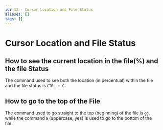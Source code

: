 ```yaml
---
id: 12 - Cursor Location and File Status
aliases: []
tags: []
---
```


# Cursor Location and File Status

## How to see the current location in the file(%) and the file Status

The command used to see both the location (in percentual) within the file and the file status is `CTRL + G`.

## How to go to the top of the File

The command used to go straight to the top (beginning) of the file is `gg`, while the command `G` (uppercase, yes) is used to go to the bottom of the file.
